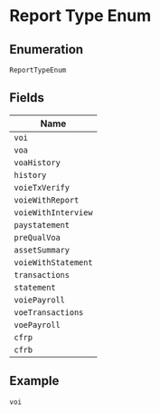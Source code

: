 
# Report Type Enum

## Enumeration

`ReportTypeEnum`

## Fields

| Name |
|  --- |
| `voi` |
| `voa` |
| `voaHistory` |
| `history` |
| `voieTxVerify` |
| `voieWithReport` |
| `voieWithInterview` |
| `paystatement` |
| `preQualVoa` |
| `assetSummary` |
| `voieWithStatement` |
| `transactions` |
| `statement` |
| `voiePayroll` |
| `voeTransactions` |
| `voePayroll` |
| `cfrp` |
| `cfrb` |

## Example

```
voi
```

